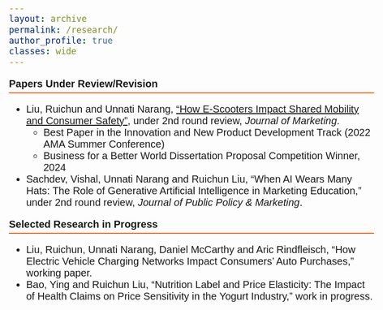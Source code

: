 ```yaml
---
layout: archive
permalink: /research/
author_profile: true
classes: wide
---
```


<style>
  body {
    font-family: Arial;
    font-size: 20px;
  }
  .section-header {
    font-weight: bold;
    font-size: 20px;
    border-bottom: 2px solid #FD5F17;
    padding-bottom: 5px;
  }
</style>

<p class="section-header">Papers Under Review/Revision</p>
<ul>
  <li>
    Liu, Ruichun and Unnati Narang, <a href="https://papers.ssrn.com/sol3/papers.cfm?abstract_id=4075140" target="_blank">“How E-Scooters Impact Shared Mobility and Consumer Safety”</a>, under 2nd round review, <i>Journal of Marketing</i>.
    <ul>
      <li>Best Paper in the Innovation and New Product Development Track (2022 AMA Summer Conference)</li>
      <li>Business for a Better World Dissertation Proposal Competition Winner, 2024</li>
    </ul>
  </li>
  <li>Sachdev, Vishal, Unnati Narang and Ruichun Liu, “When AI Wears Many Hats: The Role of Generative Artificial Intelligence in Marketing Education,” under 2nd round review, <i>Journal of Public Policy & Marketing</i>.</li>
</ul>

<p class="section-header">Selected Research in Progress</p>
<ul>
  <li>Liu, Ruichun, Unnati Narang, Daniel McCarthy and Aric Rindfleisch, “How Electric Vehicle Charging Networks Impact Consumers’ Auto Purchases,” working paper.</li>
  <li>Bao, Ying and Ruichun Liu, “Nutrition Label and Price Elasticity: The Impact of Health Claims on Price Sensitivity in the Yogurt Industry,” work in progress.</li>
</ul>